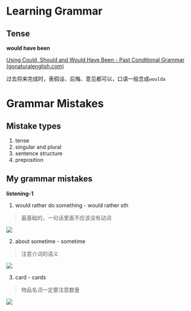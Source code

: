 # Learning Grammar

## Tense

**would have been**

[Using Could, Should and Would Have Been - Past Conditional Grammar (gonaturalenglish.com)](https://gonaturalenglish.com/past-conditional-english-grammar/)

过去将来完成时，表假设、后悔、意见都可以，口语一般念成`woulda`

# Grammar Mistakes

## Mistake types

1. tense
2. singular and plural
3. sentence structure
4. preposition

## My grammar mistakes

**listening-1**

1. would rather do something - would rather sth

> 最基础的，一句话里面不应该没有动词

![](http://pic.netpunk.space/images/2022/11/15/20221115182543.png)

2. about sometime - sometime

> 注意介词的语义

![](http://pic.netpunk.space/images/2022/11/15/20221115204115.png)

3. card - cards

> 物品名词一定要注意数量

![](http://pic.netpunk.space/images/2022/11/15/20221115204236.png)

